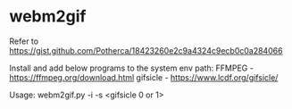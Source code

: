 # webm2gif
Refer to https://gist.github.com/Potherca/18423260e2c9a4324c9ecb0c0a284066

Install and add below programs to the system env path:
FFMPEG - https://ffmpeg.org/download.html
gifsicle - https://www.lcdf.org/gifsicle/

Usage:
webm2gif.py -i <inputfolder> -s <gifsicle 0 or 1>